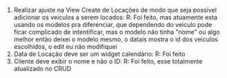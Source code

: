 1. Realizar ajuste na View Create de Locações de modo que seja possivel adicionar os veiculos a serem locados:
 R: Foi feito, mas atuamente esta usando os modelos pra diferenciar, que dependendo do veiculo pode ficar complicado de intentificar, mas o modelo não tinha "nome"
ou algo melhor então deixei o modelo mesmo, o datais mostra o id dos veiculos escolhidos, o edit eu não modifiquei
1. Data de Locação deve ser um widget calendário:
 R: Foi feito
1. Cliente deve exibir o nome e não o ID:
 R: Foi feito, esse totalmente atualizado no CRUD
